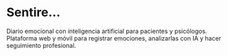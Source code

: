 # Sentire...

Diario emocional con inteligencia artificial para pacientes y psicólogos.
Plataforma web y móvil para registrar emociones, analizarlas con IA y hacer seguimiento profesional.
